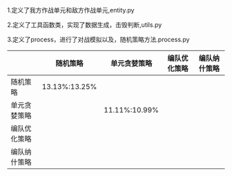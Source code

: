 1.定义了我方作战单元和敌方作战单元,entity.py


2.定义了工具函数类，实现了数据生成，击毁判断,utils.py


3.定义了process，进行了对战模拟以及，随机策略方法.process.py

|              | 随机策略          | 单元贪婪策略        | 编队优化策略 | 编队纳什策略 |
| ------------ |---------------|---------------| ------------ | ------------ |
| 随机策略     | 13.13%:13.25% |               |              |              |
| 单元贪婪策略 |               | 11.11%:10.99% |              |              |
| 编队优化策略 |               |               |              |              |
| 编队纳什策略 |               |               |              |              |

